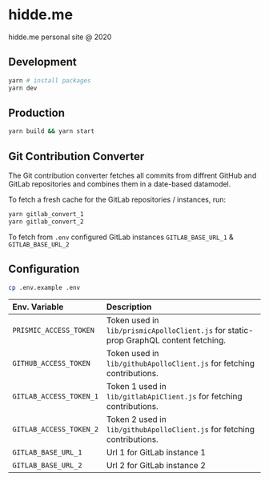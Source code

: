 # hidde.me
hidde.me personal site @ 2020


## Development
```bash
yarn # install packages
yarn dev
```

## Production
```bash
yarn build && yarn start
```


## Git Contribution Converter

The Git contribution converter fetches all commits from diffrent GitHub and GitLab repositories and combines them in a date-based datamodel.

To fetch a fresh cache for the GitLab repositories / instances, run:

```bash
yarn gitlab_convert_1
yarn gitlab_convert_2
```

To fetch from `.env` configured GitLab instances `GITLAB_BASE_URL_1` & `GITLAB_BASE_URL_2`

## Configuration

```bash
cp .env.example .env
```
| Env. Variable         | Description                                                                          |
| :-------------------- | :----------------------------------------------------------------------------------- |
| `PRISMIC_ACCESS_TOKEN`  | Token used in `lib/prismicApolloClient.js` for static-prop GraphQL content fetching. |
| `GITHUB_ACCESS_TOKEN`   | Token used in `lib/githubApolloClient.js` for fetching contributions.                |
| `GITLAB_ACCESS_TOKEN_1` | Token 1 used in `lib/gitlabApiClient.js` for fetching contributions.                 |
| `GITLAB_ACCESS_TOKEN_2` | Token 2 used in  `lib/githubApolloClient.js`  for fetching contributions.            |
| `GITLAB_BASE_URL_1`     | Url 1 for GitLab instance 1                                                          |
| `GITLAB_BASE_URL_2`     | Url 2 for GitLab instance 2                                                          |
